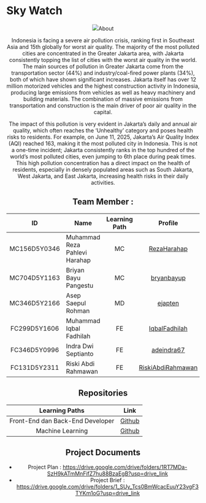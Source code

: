 # Sky Watch
<div align="center">
<img src="https://github.com/RezaHarahap18/Sky-Watch/blob/main/profile/logo%20skywatch.png >
</div>


## About
Indonesia is facing a severe air pollution crisis, ranking first in Southeast Asia and 15th globally for worst air quality. The majority of the most polluted cities are concentrated in the Greater Jakarta area, with Jakarta consistently topping the list of cities with the worst air quality in the world. The main sources of pollution in Greater Jakarta come from the transportation sector (44%) and industry/coal-fired power plants (34%), both of which have shown significant increases. Jakarta itself has over 12 million motorized vehicles and the highest construction activity in Indonesia, producing large emissions from vehicles as well as heavy machinery and building materials. The combination of massive emissions from transportation and construction is the main driver of poor air quality in the capital. 

The impact of this pollution is very evident in Jakarta’s daily and annual air quality, which often reaches the ‘Unhealthy’ category and poses health risks to residents. For example, on June 11, 2025, Jakarta’s Air Quality Index (AQI) reached 163, making it the most polluted city in Indonesia. This is not a one-time incident; Jakarta consistently ranks in the top hundred of the world’s most polluted cities, even jumping to 6th place during peak times. This high pollution concentration has a direct impact on the health of residents, especially in densely populated areas such as South Jakarta, West Jakarta, and East Jakarta, increasing health risks in their daily activities.

## Team Member :

| ID           | Name                                | Learning Path | Profile |
| :------------: | ----------------------------------- | :--------------: | :-------: |
| MC156D5Y0346   | Muhammad Reza Pahlevi Harahap       | MC               |    [RezaHarahap](https://github.com/RezaHarahap)    |
| MC704D5Y1163   | Briyan Bayu Pangestu                | MC               |    [bryanbayup](https://github.com/bryanbayup)     |
| MC346D5Y2166   | Asep Saepul Rohman                  | MD               |    [ejapten](https://github.com/ejapten)     |
| FC299D5Y1606   | Muhammad Iqbal Fadhilah             | FE               |    [IqbalFadhilah](https://github.com/IqbalFadhilah)     |
| FC346D5Y0996   | Indra Dwi Septianto                 | FE               |    [adeindra67](https://github.com/adeindra67)     |
| FC131D5Y2311   | Riski Abdi Rahmawan                 | FE               |    [RiskiAbdiRahmawan](https://github.com/RiskiAbdiRahmawan)     |

## Repositories
|   Learning Paths   |                                Link                                |
| :----------------: | :----------------------------------------------------------------: |
| Front-End dan Back-End Developer | [Github](https://github.com/RezaHarahap18/Sky-Watch/tree/main/frontend) |
|   Machine Learning  | [Github](https://github.com/RezaHarahap18/Sky-Watch/tree/main/machine_learning)  |

## Project Documents
- Project Plan : https://drive.google.com/drive/folders/1RT7MDa-SzH9kATmMnFifZ7hu88BzaEgB?usp=drive_link
- Project Brief : https://drive.google.com/drive/folders/1_SUy_Tcs0BmWcacEuuY23vgF3TYKm1oG?usp=drive_link
